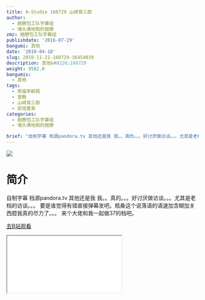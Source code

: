 ```yaml
---
title: A-Studio 160729 山崎育三郎
author:
  - 翅膀包工队字幕组
  - 墙头满地跑的翅膀
zmz: 翅膀包工队字幕组
publishdate: '2016-07-29'
bangumi: 其他
date: '2019-04-18'
slug: 2018-11-21-160729-36454039
description: 其他&#8226;160729
weight: 9582.0
bangumis:
  - 其他
tags:
  - 笑福亭鹤瓶
  - 室毅
  - 山崎育三郎
  - 安倍夏美
categories:
  - 翅膀包工队字幕组
  - 墙头满地跑的翅膀

brief: "自制字幕 档源pandora.tv 其他还是我 我。。真的。。。好讨厌做访谈。。。尤其是老档的访谈。。。 要是谁觉得有错直接弹幕发吧。瓶桑这个说落语的语速加含糊加关西腔我真的尽力了。。。 来个大佬和我一起做37的档吧。"
---
```

![](https://i.imgur.com/30eDtgs.jpg)
# 简介  
自制字幕
档源pandora.tv 其他还是我
我。。真的。。。好讨厌做访谈。。。尤其是老档的访谈。。。
要是谁觉得有错直接弹幕发吧。瓶桑这个说落语的语速加含糊加关西腔我真的尽力了。。。
来个大佬和我一起做37的档吧。  

[去B站观看](https://www.bilibili.com/video/av36454039/)
<div class ="resp-container"><iframe class="testiframe" src="//player.bilibili.com/player.html?aid=36454039"", scrolling="no", allowfullscreen="true" > </iframe></div> 
